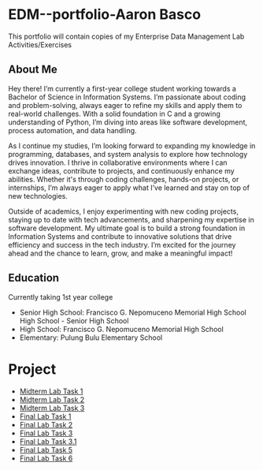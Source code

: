 # EDM--portfolio-Aaron Basco
This portfolio will contain copies of my Enterprise Data Management Lab Activities/Exercises

## About Me
Hey there! I’m currently a first-year college student working towards a Bachelor of Science in Information Systems. I’m passionate about coding and problem-solving, always eager to refine my skills and apply them to real-world challenges. With a solid foundation in C and a growing understanding of Python, I’m diving into areas like software development, process automation, and data handling.

As I continue my studies, I’m looking forward to expanding my knowledge in programming, databases, and system analysis to explore how technology drives innovation. I thrive in collaborative environments where I can exchange ideas, contribute to projects, and continuously enhance my abilities. Whether it's through coding challenges, hands-on projects, or internships, I’m always eager to apply what I’ve learned and stay on top of new technologies.

Outside of academics, I enjoy experimenting with new coding projects, staying up to date with tech advancements, and sharpening my expertise in software development. My ultimate goal is to build a strong foundation in Information Systems and contribute to innovative solutions that drive efficiency and success in the tech industry. I’m excited for the journey ahead and the chance to learn, grow, and make a meaningful impact!

## Education
 Currently taking 1st year college
- Senior High School: Francisco G. Nepomuceno Memorial High School High School - Senior High School
- High School: Francisco G. Nepomuceno Memorial High School
- Elementary: Pulung Bulu Elementary School

# Project
- [Midterm Lab Task 1](Midterm%20lab%201)
- [Midterm Lab Task 2](MIDTERM%20LAB%20TASK%202)
- [Midterm Lab Task 3](MIDTERM%20LAB%20TASK%203)
- [Final Lab Task 1](FINAL%20LAB%20TASK%201)
- [Final Lab Task 2](FINAL%20LAB%20TASK%202)
- [Final Lab Task 3](FINAL%20LAB%20TASK%203)
- [Final Lab Task 3.1](FINAL%20LAB%20TASK%203-1)
- [Final Lab Task 5](FINAL%20LAB%20TASK%205)
- [Final Lab Task 6](FINAL%20LAB%20TASK%206)
